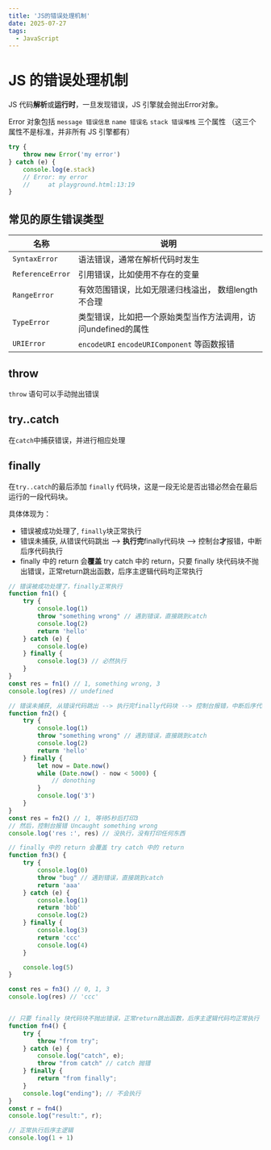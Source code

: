 ```yaml
---
title: 'JS的错误处理机制'
date: 2025-07-27
tags:
  - JavaScript
---
```


# JS 的错误处理机制

JS 代码**解析**或**运行时**，一旦发现错误，JS 引擎就会抛出Error对象。


Error 对象包括 `message 错误信息` `name 错误名` `stack 错误堆栈` 三个属性 （这三个属性不是标准，并非所有 JS 引擎都有）

```js
try {
    throw new Error('my error')
} catch (e) {
    console.log(e.stack)
    // Error: my error
    //     at playground.html:13:19
}
```

## 常见的原生错误类型

| 名称 | 说明 |
| --- | --- |
| `SyntaxError` | 语法错误，通常在解析代码时发生 |
| `ReferenceError` |  引用错误，比如使用不存在的变量 |
| `RangeError` | 有效范围错误，比如无限递归栈溢出， 数组length不合理 |
| `TypeError` | 类型错误，比如把一个原始类型当作方法调用，访问undefined的属性 |
| `URIError` | `encodeURI` `encodeURIComponent` 等函数报错 | -->

## throw

`throw` 语句可以手动抛出错误

## try..catch

在`catch`中捕获错误，并进行相应处理

## finally

在`try..catch`的最后添加 `finally` 代码块，这是一段无论是否出错必然会在最后运行的一段代码块。


具体体现为： 
- 错误被成功处理了, `finally`块正常执行
- 错误未捕获, 从错误代码跳出 --> **执行完**finally代码块 --> 控制台**才**报错，中断后序代码执行
- finally 中的 return 会**覆盖** try catch 中的 return，只要 finally 块代码块不抛出错误，正常return跳出函数，后序主逻辑代码均正常执行


```js
// 错误被成功处理了，finally正常执行
function fn1() {
    try {
        console.log(1)
        throw "something wrong" // 遇到错误，直接跳到catch
        console.log(2)
        return 'hello'
    } catch (e) {
        console.log(e) 
    } finally {
        console.log(3) // 必然执行
    }
}
const res = fn1() // 1, something wrong, 3
console.log(res) // undefined

```

```js
// 错误未捕获, 从错误代码跳出 --> 执行完finally代码块 --> 控制台报错，中断后序代码执行
function fn2() {
    try {
        console.log(1)
        throw "something wrong" // 遇到错误，直接跳到catch
        console.log(2)
        return 'hello'
    } finally {
        let now = Date.now()
        while (Date.now() - now < 5000) {
            // donothing
        }
        console.log('3')
    }
}
const res = fn2() // 1, 等待5秒后打印3
// 然后，控制台报错 Uncaught something wrong
console.log('res :', res) // 没执行，没有打印任何东西
```


```js
// finally 中的 return 会覆盖 try catch 中的 return
function fn3() {
    try {
        console.log(0)
        throw "bug" // 遇到错误，直接跳到catch
        return 'aaa'
    } catch (e) {
        console.log(1)
        return 'bbb'
        console.log(2)
    } finally {
        console.log(3)
        return 'ccc'
        console.log(4)
    }

    console.log(5)
}

const res = fn3() // 0, 1, 3
console.log(res) // 'ccc'


// 只要 finally 块代码块不抛出错误，正常return跳出函数，后序主逻辑代码均正常执行
function fn4() {
    try {
        throw "from try";
    } catch (e) {
        console.log("catch", e);
        throw "from catch" // catch 抛错
    } finally {
        return "from finally";
    }
    console.log("ending"); // 不会执行
}
const r = fn4()
console.log("result:", r);

// 正常执行后序主逻辑
console.log(1 + 1)

```